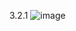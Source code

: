 3.2.1
![image](https://user-images.githubusercontent.com/104152574/206736282-15d8158d-ed91-4a97-97c4-69958de18a43.png)
